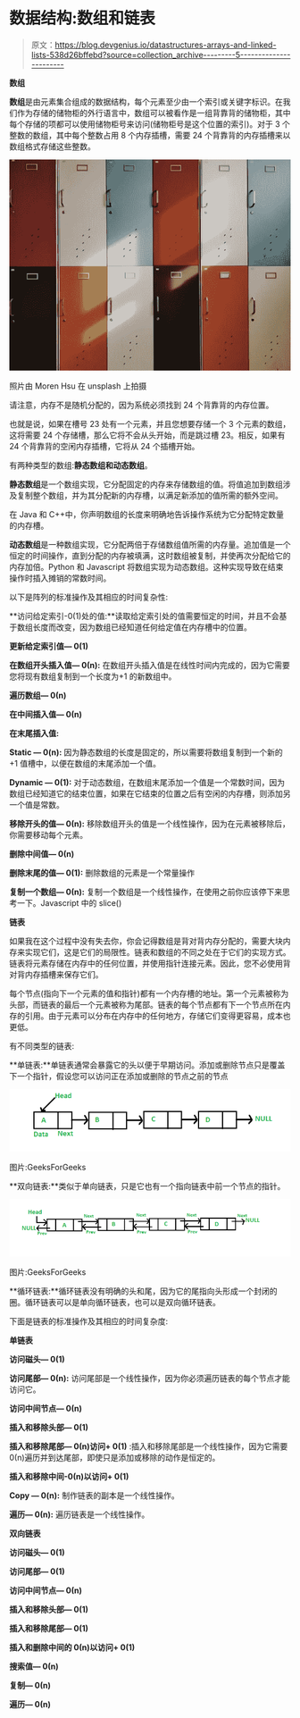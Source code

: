 # 数据结构:数组和链表

> 原文：<https://blog.devgenius.io/datastructures-arrays-and-linked-lists-538d26bffebd?source=collection_archive---------5----------------------->

**数组**

**数组**是由元素集合组成的数据结构，每个元素至少由一个索引或关键字标识。在我们作为存储的储物柜的外行语言中，数组可以被看作是一组背靠背的储物柜，其中每个存储的项都可以使用储物柜号来访问(储物柜号是这个位置的索引)。对于 3 个整数的数组，其中每个整数占用 8 个内存插槽，需要 24 个背靠背的内存插槽来以数组格式存储这些整数。

![](img/623f1ac244216472b1a55d68370a5515.png)

照片由 Moren Hsu 在 unsplash 上拍摄

请注意，内存不是随机分配的，因为系统必须找到 24 个背靠背的内存位置。

也就是说，如果在槽号 23 处有一个元素，并且您想要存储一个 3 个元素的数组，这将需要 24 个存储槽，那么它将不会从头开始，而是跳过槽 23。相反，如果有 24 个背靠背的空闲内存插槽，它将从 24 个插槽开始。

有两种类型的数组:**静态数组和动态数组**。

**静态数组**是一个数组实现，它分配固定的内存来存储数组的值。将值追加到数组涉及复制整个数组，并为其分配新的内存槽，以满足新添加的值所需的额外空间。

在 Java 和 C++中，你声明数组的长度来明确地告诉操作系统为它分配特定数量的内存槽。

**动态数组**是一种数组实现，它分配两倍于存储数组值所需的内存量。追加值是一个恒定的时间操作，直到分配的内存被填满，这时数组被复制，并使再次分配给它的内存加倍。Python 和 Javascript 将数组实现为动态数组。这种实现导致在结束操作时插入摊销的常数时间。

以下是阵列的标准操作及其相应的时间复杂性:

**访问给定索引-0(1)处的值:**读取给定索引处的值需要恒定的时间，并且不会基于数组长度而改变，因为数组已经知道任何给定值在内存槽中的位置。

**更新给定索引值— 0(1)**

**在数组开头插入值— 0(n):** 在数组开头插入值是在线性时间内完成的，因为它需要您将现有数组复制到一个长度为+1 的新数组中。

**遍历数组— 0(n)**

**在中间插入值— 0(n)**

**在末尾插入值:**

**Static — 0(n):** 因为静态数组的长度是固定的，所以需要将数组复制到一个新的+1 值槽中，以便在数组的末尾添加一个值。

**Dynamic — 0(1):** 对于动态数组，在数组末尾添加一个值是一个常数时间，因为数组已经知道它的结束位置，如果在它结束的位置之后有空闲的内存槽，则添加另一个值是常数。

**移除开头的值— 0(n):** 移除数组开头的值是一个线性操作，因为在元素被移除后，你需要移动每个元素。

**删除中间值— 0(n)**

**删除末尾的值— 0(1):** 删除数组的元素是一个常量操作

**复制一个数组— 0(n):** 复制一个数组是一个线性操作，在使用之前你应该停下来思考一下。Javascript 中的 slice()

**链表**

如果我在这个过程中没有失去你，你会记得数组是背对背内存分配的，需要大块内存来实现它们，这是它们的局限性。链表和数组的不同之处在于它们的实现方式。链表将元素存储在内存中的任何位置，并使用指针连接元素。因此，您不必使用背对背内存插槽来保存它们。

每个节点(指向下一个元素的值和指针)都有一个内存槽的地址。第一个元素被称为头部，而链表的最后一个元素被称为尾部。链表的每个节点都有下一个节点所在内存的引用。由于元素可以分布在内存中的任何地方，存储它们变得更容易，成本也更低。

有不同类型的链表:

**单链表:**单链表通常会暴露它的头以便于早期访问。添加或删除节点只是覆盖下一个指针，假设您可以访问正在添加或删除的节点之前的节点

![](img/4d609d0ae3ddf0326076a047d9f0e244.png)

图片:GeeksForGeeks

**双向链表:**类似于单向链表，只是它也有一个指向链表中前一个节点的指针。

![](img/1b107c34e2eda5cd382062cd8d12a8c0.png)

图片:GeeksForGeeks

**循环链表:**循环链表没有明确的头和尾，因为它的尾指向头形成一个封闭的圈。循环链表可以是单向循环链表，也可以是双向循环链表。

下面是链表的标准操作及其相应的时间复杂度:

**单链表**

**访问磁头— 0(1)**

**访问尾部— 0(n):** 访问尾部是一个线性操作，因为你必须遍历链表的每个节点才能访问它。

**访问中间节点— 0(n)**

**插入和移除头部— 0(1)**

**插入和移除尾部— 0(n)访问+ 0(1)** :插入和移除尾部是一个线性操作，因为它需要 0(n)遍历并到达尾部，即使只是添加或移除的动作是恒定的。

**插入和移除中间-0(n)以访问+ 0(1)**

**Copy — 0(n):** 制作链表的副本是一个线性操作。

**遍历— 0(n):** 遍历链表是一个线性操作。

**双向链表**

**访问磁头— 0(1)**

**访问尾部— 0(1)**

**访问中间节点— 0(n)**

**插入和移除头部— 0(1)**

**插入和移除尾部— 0(1)**

**插入和删除中间的 0(n)以访问+ 0(1)**

**搜索值— 0(n)**

**复制— 0(n)**

**遍历— 0(n)**